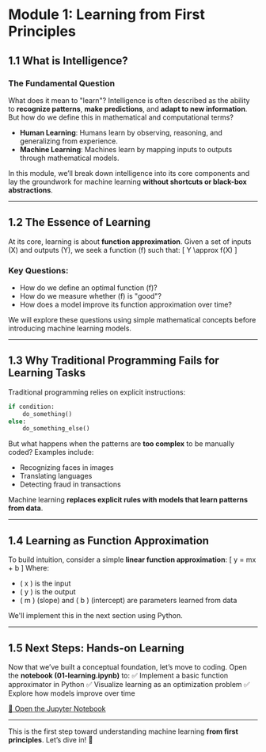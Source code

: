 # Module 1: Learning from First Principles

## 1.1 What is Intelligence?

### The Fundamental Question
What does it mean to "learn"? Intelligence is often described as the ability to **recognize patterns**, **make predictions**, and **adapt to new information**. But how do we define this in mathematical and computational terms?

- **Human Learning**: Humans learn by observing, reasoning, and generalizing from experience.
- **Machine Learning**: Machines learn by mapping inputs to outputs through mathematical models.

In this module, we’ll break down intelligence into its core components and lay the groundwork for machine learning **without shortcuts or black-box abstractions**.

---

## 1.2 The Essence of Learning
At its core, learning is about **function approximation**. Given a set of inputs \(X\) and outputs \(Y\), we seek a function \(f\) such that:
\[ Y \approx f(X) \]

### Key Questions:
- How do we define an optimal function \(f\)?
- How do we measure whether \(f\) is "good"?
- How does a model improve its function approximation over time?

We will explore these questions using simple mathematical concepts before introducing machine learning models.

---

## 1.3 Why Traditional Programming Fails for Learning Tasks
Traditional programming relies on explicit instructions:
```python
if condition:
    do_something()
else:
    do_something_else()
```
But what happens when the patterns are **too complex** to be manually coded? Examples include:
- Recognizing faces in images
- Translating languages
- Detecting fraud in transactions

Machine learning **replaces explicit rules with models that learn patterns from data**.

---

## 1.4 Learning as Function Approximation
To build intuition, consider a simple **linear function approximation**:
\[ y = mx + b \]
Where:
- \( x \) is the input
- \( y \) is the output
- \( m \) (slope) and \( b \) (intercept) are parameters learned from data

We'll implement this in the next section using Python.

---

## 1.5 Next Steps: Hands-on Learning
Now that we’ve built a conceptual foundation, let’s move to coding. Open the **notebook (01-learning.ipynb)** to:
✅ Implement a basic function approximator in Python
✅ Visualize learning as an optimization problem
✅ Explore how models improve over time

[🔗 Open the Jupyter Notebook](../notebooks/01-learning.ipynb)

---

This is the first step toward understanding machine learning **from first principles**. Let’s dive in! 🚀

